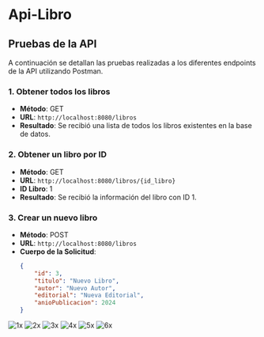 # Api-Libro
## Pruebas de la API

A continuación se detallan las pruebas realizadas a los diferentes endpoints de la API utilizando Postman.

### 1. Obtener todos los libros

- **Método**: GET
- **URL**: `http://localhost:8080/libros`
- **Resultado**: Se recibió una lista de todos los libros existentes en la base de datos.

### 2. Obtener un libro por ID

- **Método**: GET
- **URL**: `http://localhost:8080/libros/{id_libro}`
- **ID Libro**: 1
- **Resultado**: Se recibió la información del libro con ID 1.

### 3. Crear un nuevo libro

- **Método**: POST
- **URL**: `http://localhost:8080/libros`
- **Cuerpo de la Solicitud**:
  ```json
  {
      "id": 3,
      "titulo": "Nuevo Libro",
      "autor": "Nuevo Autor",
      "editorial": "Nueva Editorial",
      "anioPublicacion": 2024
  }
![1x](https://github.com/adelavargas/Api-Libro/assets/49427124/1ac5217b-d036-4e4d-8389-bb99f3b119ea)
![2x](https://github.com/adelavargas/Api-Libro/assets/49427124/f86cbc21-97be-41af-a2d5-0f0014fe6210)
![3x](https://github.com/adelavargas/Api-Libro/assets/49427124/f9821c7f-3ee5-4f9d-8f96-652c6d8d3b99)
![4x](https://github.com/adelavargas/Api-Libro/assets/49427124/b02948fd-d59e-4b5d-8ba4-38c4c68314d0)
![5x](https://github.com/adelavargas/Api-Libro/assets/49427124/20c2ee6d-41ef-4de7-a57f-5e54b87d346c)
![6x](https://github.com/adelavargas/Api-Libro/assets/49427124/fbd6efac-e612-4c34-9e93-93229a01d9c3)
